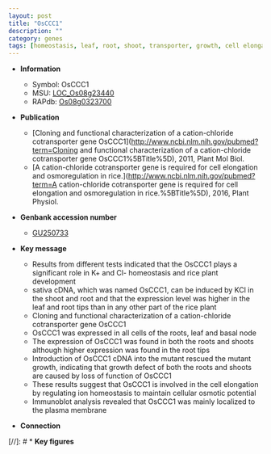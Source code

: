 ```yaml
---
layout: post
title: "OsCCC1"
description: ""
category: genes
tags: [homeostasis, leaf, root, shoot, transporter, growth, cell elongation, plasma membrane, node]
---
```


* **Information**  
    + Symbol: OsCCC1  
    + MSU: [LOC_Os08g23440](http://rice.uga.edu/cgi-bin/ORF_infopage.cgi?orf=LOC_Os08g23440)  
    + RAPdb: [Os08g0323700](http://rapdb.dna.affrc.go.jp/viewer/gbrowse_details/irgsp1?name=Os08g0323700)  

* **Publication**  
    + [Cloning and functional characterization of a cation-chloride cotransporter gene OsCCC1](http://www.ncbi.nlm.nih.gov/pubmed?term=Cloning and functional characterization of a cation-chloride cotransporter gene OsCCC1%5BTitle%5D), 2011, Plant Mol Biol.
    + [A cation-chloride cotransporter gene is required for cell elongation and osmoregulation in rice.](http://www.ncbi.nlm.nih.gov/pubmed?term=A cation-chloride cotransporter gene is required for cell elongation and osmoregulation in rice.%5BTitle%5D), 2016, Plant Physiol.

* **Genbank accession number**  
    + [GU250733](http://www.ncbi.nlm.nih.gov/nuccore/GU250733)

* **Key message**  
    + Results from different tests indicated that the OsCCC1 plays a significant role in K+ and Cl- homeostasis and rice plant development
    + sativa cDNA, which was named OsCCC1, can be induced by KCl in the shoot and root and that the expression level was higher in the leaf and root tips than in any other part of the rice plant
    + Cloning and functional characterization of a cation-chloride cotransporter gene OsCCC1
    + OsCCC1 was expressed in all cells of the roots, leaf and basal node
    + The expression of OsCCC1 was found in both the roots and shoots although higher expression was found in the root tips
    + Introduction of OsCCC1 cDNA into the mutant rescued the mutant growth, indicating that growth defect of both the roots and shoots are caused by loss of function of OsCCC1
    + These results suggest that OsCCC1 is involved in the cell elongation by regulating ion homeostasis to maintain cellular osmotic potential
    + Immunoblot analysis revealed that OsCCC1 was mainly localized to the plasma membrane

* **Connection**  

[//]: # * **Key figures**  


